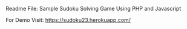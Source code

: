Readme File:
Sample Sudoku Solving Game Using PHP and Javascript

For Demo Visit: https://sudoku23.herokuapp.com/
